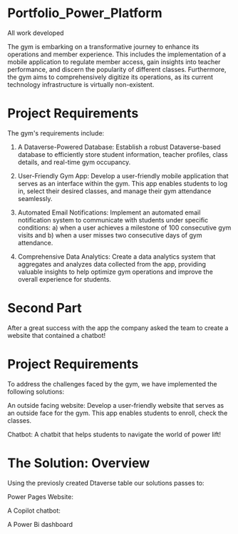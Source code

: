 # Portfolio_Power_Platform
 All work developed

The gym is embarking on a transformative journey to enhance its operations and member experience. This includes the implementation of a mobile application to regulate member access, gain insights into teacher performance, and discern the popularity of different classes. Furthermore, the gym aims to comprehensively digitize its operations, as its current technology infrastructure is virtually non-existent.

# Project Requirements
The gym's requirements include:

1. A Dataverse-Powered Database: Establish a robust Dataverse-based database to efficiently store student information, teacher profiles, class details, and real-time gym occupancy.

2. User-Friendly Gym App: Develop a user-friendly mobile application that serves as an interface within the gym. This app enables students to log in, select their desired classes, and manage their gym attendance seamlessly.

3. Automated Email Notifications: Implement an automated email notification system to communicate with students under specific conditions: a) when a user achieves a milestone of 100 consecutive gym visits and b) when a user misses two consecutive days of gym attendance.

4. Comprehensive Data Analytics: Create a data analytics system that aggregates and analyzes data collected from the app, providing valuable insights to help optimize gym operations and improve the overall experience for students.


# Second Part
After a great success with the app the company asked the team to create a website that contained a chatbot!

# Project Requirements
To address the challenges faced by the gym, we have implemented the following solutions:

An outside facing website: Develop a user-friendly website that serves as an outside face for the gym. This app enables students to enroll, check the classes.

Chatbot: A chatbit that helps students to navigate the world of power lift!

# The Solution: Overview
Using the previosly created Dtaverse table our solutions passes to:

Power Pages Website:

A Copilot chatbot:

A Power Bi dashboard
